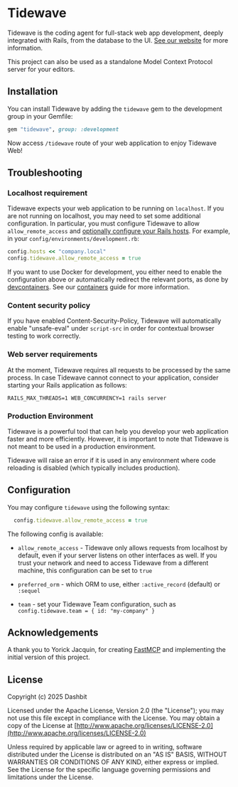 # Tidewave

Tidewave is the coding agent for full-stack web app development, deeply integrated with Rails, from the database to the UI. [See our website](https://tidewave.ai) for more information.

This project can also be used as a standalone Model Context Protocol server for your editors.

## Installation

You can install Tidewave by adding the `tidewave` gem to the development group in your Gemfile:

```ruby
gem "tidewave", group: :development
```

Now access `/tidewave` route of your web application to enjoy Tidewave Web!

## Troubleshooting

### Localhost requirement

Tidewave expects your web application to be running on `localhost`. If you are not running on localhost, you may need to set some additional configuration. In particular, you must configure Tidewave to allow `allow_remote_access` and [optionally configure your Rails hosts](https://guides.rubyonrails.org/configuring.html#actiondispatch-hostauthorization). For example, in your `config/environments/development.rb`:

```ruby
config.hosts << "company.local"
config.tidewave.allow_remote_access = true
```

If you want to use Docker for development, you either need to enable the configuration above or automatically redirect the relevant ports, as done by [devcontainers](https://code.visualstudio.com/docs/devcontainers/containers). See our [containers](https://hexdocs.pm/tidewave/containers.html) guide for more information.

### Content security policy

If you have enabled Content-Security-Policy, Tidewave will automatically enable "unsafe-eval" under `script-src` in order for contextual browser testing to work correctly.

### Web server requirements

At the moment, Tidewave requires all requests to be processed by the same process. In case Tidewave cannot connect to your application, consider starting your Rails application as follows:

    RAILS_MAX_THREADS=1 WEB_CONCURRENCY=1 rails server

### Production Environment

Tidewave is a powerful tool that can help you develop your web application faster and more efficiently. However, it is important to note that Tidewave is not meant to be used in a production environment.

Tidewave will raise an error if it is used in any environment where code reloading is disabled (which typically includes production).

## Configuration

You may configure `tidewave` using the following syntax:

```ruby
  config.tidewave.allow_remote_access = true
```

The following config is available:

  * `allow_remote_access` - Tidewave only allows requests from localhost by default, even if your server listens on other interfaces as well. If you trust your network and need to access Tidewave from a different machine, this configuration can be set to `true`

  * `preferred_orm` - which ORM to use, either `:active_record` (default) or `:sequel`

  * `team` - set your Tidewave Team configuration, such as `config.tidewave.team = { id: "my-company" }`

## Acknowledgements

A thank you to Yorick Jacquin, for creating [FastMCP](https://github.com/yjacquin/fast_mcp) and implementing the initial version of this project.

## License

Copyright (c) 2025 Dashbit

Licensed under the Apache License, Version 2.0 (the "License");
you may not use this file except in compliance with the License.
You may obtain a copy of the License at [http://www.apache.org/licenses/LICENSE-2.0](http://www.apache.org/licenses/LICENSE-2.0)

Unless required by applicable law or agreed to in writing, software
distributed under the License is distributed on an "AS IS" BASIS,
WITHOUT WARRANTIES OR CONDITIONS OF ANY KIND, either express or implied.
See the License for the specific language governing permissions and
limitations under the License.
